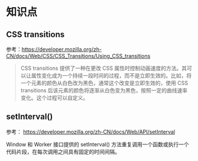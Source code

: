 # 知识点
## CSS transitions
参考：https://developer.mozilla.org/zh-CN/docs/Web/CSS/CSS_Transitions/Using_CSS_transitions

> CSS transitions 提供了一种在更改 CSS 属性时控制动画速度的方法。其可以让属性变化成为一个持续一段时间的过程，而不是立即生效的。比如，将一个元素的颜色从白色改为黑色，通常这个改变是立即生效的，使用 CSS transitions 后该元素的颜色将逐渐从白色变为黑色，按照一定的曲线速率变化。这个过程可以自定义。

## setInterval()

参考： https://developer.mozilla.org/zh-CN/docs/Web/API/setInterval

Window 和 Worker 接口提供的 setInterval() 方法重复调用一个函数或执行一个代码片段，在每次调用之间具有固定的时间间隔。
